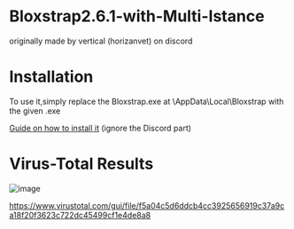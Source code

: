 # Bloxstrap2.6.1-with-Multi-Istance
originally made by vertical (horizanvet) on discord

# Installation

To use it,simply replace the Bloxstrap.exe at \AppData\Local\Bloxstrap with the given .exe

[Guide on how to install it](https://www.youtube.com/watch?v=fGm2sPt9Sh8) (ignore the Discord part)

# Virus-Total Results
![image](https://github.com/TheConfusedlol/Bloxstrap2.6.1-with-Multi-Istance/assets/69022214/8672d845-a1e9-4337-9815-c64ca5f0e063)

https://www.virustotal.com/gui/file/f5a04c5d6ddcb4cc3925656919c37a9ca18f20f3623c722dc45499cf1e4de8a8

